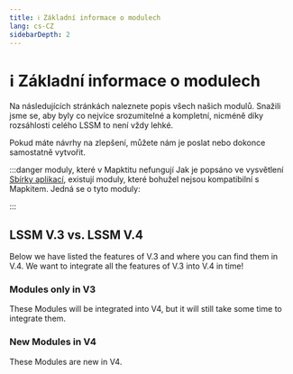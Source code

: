 ```yaml
---
title: ℹ️ Základní informace o modulech
lang: cs-CZ
sidebarDepth: 2
---
```


# ℹ️ Základní informace o modulech

Na následujících stránkách naleznete popis všech našich modulů. Snažili jsme se, aby byly co nejvíce srozumitelné a kompletní, nicméně díky rozsáhlosti celého LSSM to není vždy lehké. 

Pokud máte návrhy na zlepšení, můžete nám je poslat nebo dokonce samostatně vytvořit. 

:::danger moduly, které v Mapktitu nefungují
Jak je popsáno ve vysvětlení [Sbírky aplikací](appstore.md), existují moduly, které bohužel nejsou kompatibilní s Mapkitem. Jedná se o tyto moduly:

<mapkit-modules settings-text="And these settings"/>
:::

## LSSM V.3 vs. LSSM V.4

Below we have listed the features of V.3 and where you can find them in V.4.
We want to integrate all the features of V.3 into V.4 in time!

<v3-v4-comparison-integrated/>

### Modules only in V3

These Modules will be integrated into V4, but it will still take some time to integrate them.

<v3-v4-comparison-v3only/>

### New Modules in V4

These Modules are new in V4.

<v3-v4-comparison-new/>
